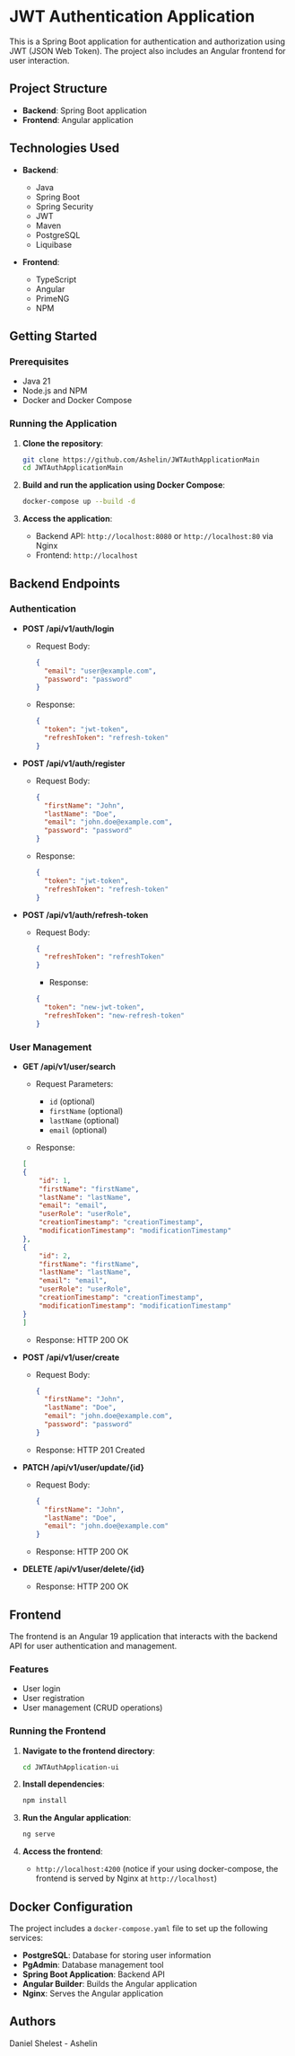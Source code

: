 # JWT Authentication Application

This is a Spring Boot application for authentication and authorization using JWT (JSON Web Token). The project also includes an Angular frontend for user interaction.

## Project Structure

- **Backend**: Spring Boot application
- **Frontend**: Angular application

## Technologies Used

- **Backend**:
    - Java
    - Spring Boot
    - Spring Security
    - JWT
    - Maven
    - PostgreSQL
    - Liquibase

- **Frontend**:
    - TypeScript
    - Angular
    - PrimeNG
    - NPM

## Getting Started

### Prerequisites

- Java 21
- Node.js and NPM
- Docker and Docker Compose

### Running the Application

1. **Clone the repository**:
    ```bash
    git clone https://github.com/Ashelin/JWTAuthApplicationMain
    cd JWTAuthApplicationMain
    ```

2. **Build and run the application using Docker Compose**:
    ```bash
    docker-compose up --build -d
    ```

3. **Access the application**:
    - Backend API: `http://localhost:8080` or `http://localhost:80` via Nginx
    - Frontend: `http://localhost`

## Backend Endpoints

### Authentication

- **POST /api/v1/auth/login**
    - Request Body:
      ```json
      {
        "email": "user@example.com",
        "password": "password"
      }
      ```
    - Response:
      ```json
      {
        "token": "jwt-token",
        "refreshToken": "refresh-token"
      }
      ```

- **POST /api/v1/auth/register**
    - Request Body:
      ```json
      {
        "firstName": "John",
        "lastName": "Doe",
        "email": "john.doe@example.com",
        "password": "password"
      }
      ```
    - Response:
      ```json
      {
        "token": "jwt-token",
        "refreshToken": "refresh-token"
      }
      ```
      
- **POST /api/v1/auth/refresh-token**
    - Request Body:
      ```json
      {
        "refreshToken": "refreshToken"
      }
      ```
        - Response:
      ```json
      {
        "token": "new-jwt-token",
        "refreshToken": "new-refresh-token"
      }
      ```

### User Management

- **GET /api/v1/user/search**
    - Request Parameters:
        - `id` (optional)
        - `firstName` (optional)
        - `lastName` (optional)
        - `email` (optional)

    - Response:
    ```json
    [
    {
        "id": 1,
        "firstName": "firstName",
        "lastName": "lastName",
        "email": "email",
        "userRole": "userRole",
        "creationTimestamp": "creationTimestamp",
        "modificationTimestamp": "modificationTimestamp"
    },
    {
        "id": 2,
        "firstName": "firstName",
        "lastName": "lastName",
        "email": "email",
        "userRole": "userRole",
        "creationTimestamp": "creationTimestamp",
        "modificationTimestamp": "modificationTimestamp"
    }
    ]
    ```
  

    - Response: HTTP 200 OK

- **POST /api/v1/user/create**
    - Request Body:
      ```json
      {
        "firstName": "John",
        "lastName": "Doe",
        "email": "john.doe@example.com",
        "password": "password"
      }
      ```
      

    - Response: HTTP 201 Created

- **PATCH /api/v1/user/update/{id}**
    - Request Body:
      ```json
      {
        "firstName": "John",
        "lastName": "Doe",
        "email": "john.doe@example.com"
      }
      ```
      

    - Response: HTTP 200 OK

- **DELETE /api/v1/user/delete/{id}**


    - Response: HTTP 200 OK

## Frontend

The frontend is an Angular 19 application that interacts with the backend API for user authentication and management.

### Features

- User login
- User registration
- User management (CRUD operations)

### Running the Frontend

1. **Navigate to the frontend directory**:
    ```bash
    cd JWTAuthApplication-ui
    ```

2. **Install dependencies**:
    ```bash
    npm install
    ```

3. **Run the Angular application**:
    ```bash
    ng serve
    ```

4. **Access the frontend**:
    - `http://localhost:4200` (notice if your using docker-compose, the frontend is served by Nginx at `http://localhost`)

## Docker Configuration

The project includes a `docker-compose.yaml` file to set up the following services:

- **PostgreSQL**: Database for storing user information
- **PgAdmin**: Database management tool
- **Spring Boot Application**: Backend API
- **Angular Builder**: Builds the Angular application
- **Nginx**: Serves the Angular application

## Authors

Daniel Shelest - Ashelin

